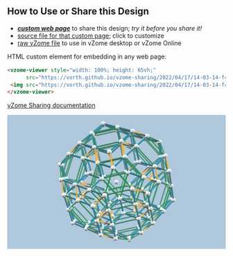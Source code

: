 
## How to Use or Share this Design

 - [***custom web page***][post] to share this design; *try it before you share it!*
 - [source file for that custom page][source]; click to customize
 - [raw vZome file][raw] to use in vZome desktop or vZome Online
 
 HTML custom element for embedding in any web page:
 ```html
<vzome-viewer style="width: 100%; height: 65vh;"
       src="https://vorth.github.io/vzome-sharing/2022/04/17/14-03-14-f4-polytope/f4-polytope.vZome" >
  <img src="https://vorth.github.io/vzome-sharing/2022/04/17/14-03-14-f4-polytope/f4-polytope.png" />
</vzome-viewer>
 ```

[vZome Sharing documentation](https://vzome.github.io/vzome/sharing.html#how-it-works)

![Image](<f4-polytope.png>)


[post]: <https://vorth.github.io/vzome-sharing/2022/04/17/f4-polytope-14-03-14.html>
[source]: <https://github.com/vorth/vzome-sharing/edit/main/_posts/2022-04-17-f4-polytope-14-03-14.md>
[raw]: <https://raw.githubusercontent.com/vorth/vzome-sharing/main/2022/04/17/14-03-14-f4-polytope/f4-polytope.vZome>